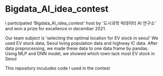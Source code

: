 # Bigdata_AI_idea_contest
I participated 'Bigdata_AI_idea_contest' host by '도시과학 빅데이터 AI 연구소' and won a prize for excellence in december 2021.

Our team subject is 'selecting the optimal location for EV stock in seoul'
 We used EV stock data, Seoul living population data and highway IC data. 
 After data preprocessing, we made these data to one data frame by pandas. 
 Using MLP and DNN model, we showed which town lack most EV stock in Seoul


This repository inculudes code I used in the contest
